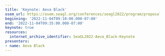 ```yaml
---
title: 'Keynote: Aeva Black'
osem_url: https://osem.seagl.org/conferences/seagl2022/program/proposals/921
beginning: '2022-11-04T09:10:00.000-07:00'
end: '2022-11-04T09:35:00.000-07:00'
keynote: true
resources:
  internet_archive_identifier: SeaGL2022-Aeva_Black-Keynote
presenters:
- name: Aeva Black
---
```

